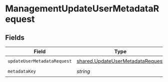 # ManagementUpdateUserMetadataRequest


## Fields

| Field                                                                                | Type                                                                                 | Required                                                                             | Description                                                                          |
| ------------------------------------------------------------------------------------ | ------------------------------------------------------------------------------------ | ------------------------------------------------------------------------------------ | ------------------------------------------------------------------------------------ |
| `updateUserMetadataRequest`                                                          | [shared.UpdateUserMetadataRequest](../../models/shared/updateusermetadatarequest.md) | :heavy_check_mark:                                                                   | N/A                                                                                  |
| `metadataKey`                                                                        | *string*                                                                             | :heavy_check_mark:                                                                   | N/A                                                                                  |